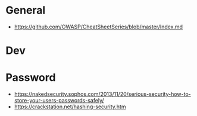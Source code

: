 # General
 - https://github.com/OWASP/CheatSheetSeries/blob/master/Index.md

# Dev

# Password
 - https://nakedsecurity.sophos.com/2013/11/20/serious-security-how-to-store-your-users-passwords-safely/
 - https://crackstation.net/hashing-security.htm
